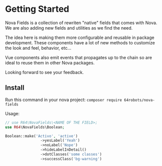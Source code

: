 # Getting Started

Nova Fields is a collection of rewriten "native" fields that comes with Nova. We are also adding new fields and utilities as we find the need.

The idea here is making them more configurable and reusable in package development. These components have a lot of new methods to customize the look and feel, behavior, etc...

Vue components also emit events that propagates up to the chain so are ideal to reuse them in other Nova packages.

Looking forward to see your feedback.

## Install

Run this command in your nova project:
`composer require 64robots/nova-fields`


Usage:
```php
// use R64\NovaFields\<NAME OF THE FIELD>;
use R64\NovaFields\Boolean;

Boolean::make('Activo', 'active')
                ->yesLabel('Yeah')
                ->noLabel('Nope')
                ->hideLabelInDetail()
                ->dotClasses('some classes')
                ->successClass('bg-warning')
```
